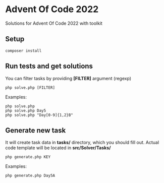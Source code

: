 # Advent Of Code 2022
Solutions for Advent Of Code 2022 with toolkit

## Setup
```shell
composer install
```

## Run tests and get solutions
You can filter tasks by providing **[FILTER]** argument (regexp)
```shell
php solve.php [FILTER]
```

Examples:
```shell
php solve.php
php solve.php Day5
php solve.php "Day[0-9]{1,2}B"
```

## Generate new task
It will create task data in **tasks/** directory, which you should fill out. Actual code template will be located in **src/Solver/Tasks/**
```shell
php generate.php KEY
```

Examples:
```shell
php generate.php Day5A
```
